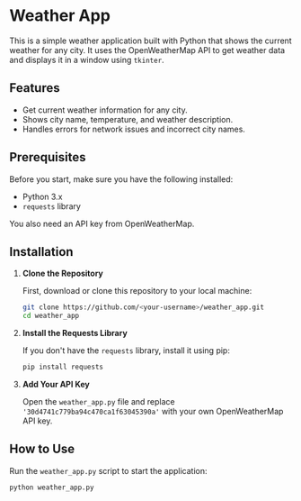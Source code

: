 # Weather App

This is a simple weather application built with Python that shows the current weather for any city. It uses the OpenWeatherMap API to get weather data and displays it in a window using `tkinter`.

## Features

- Get current weather information for any city.
- Shows city name, temperature, and weather description.
- Handles errors for network issues and incorrect city names.

## Prerequisites

Before you start, make sure you have the following installed:

- Python 3.x
- `requests` library

You also need an API key from OpenWeatherMap.

## Installation

1. **Clone the Repository**

    First, download or clone this repository to your local machine:

    ```bash
    git clone https://github.com/<your-username>/weather_app.git
    cd weather_app
    ```

2. **Install the Requests Library**

    If you don't have the `requests` library, install it using pip:

    ```bash
    pip install requests
    ```

3. **Add Your API Key**

    Open the `weather_app.py` file and replace `'30d4741c779ba94c470ca1f63045390a'` with your own OpenWeatherMap API key.

## How to Use

Run the `weather_app.py` script to start the application:

```bash
python weather_app.py
